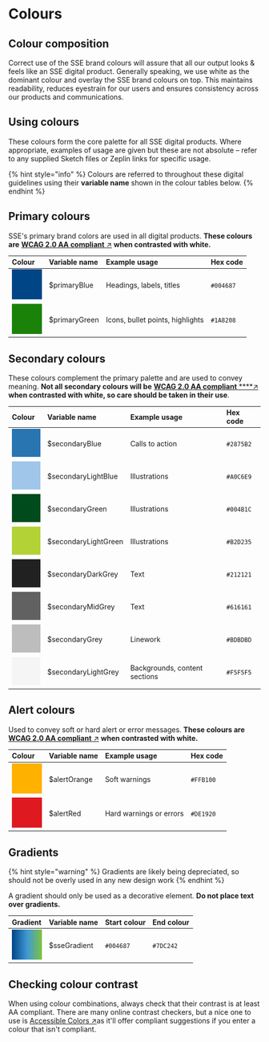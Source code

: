 # Colours

## Colour composition

Correct use of the SSE brand colours will assure that all our output looks & feels like an SSE digital product. Generally speaking, we  use white as the dominant colour and overlay the SSE brand colours on top. This maintains readability, reduces eyestrain for our users and ensures consistency across our products and communications.

## Using colours

These colours form the core palette for all SSE digital products. Where appropriate, examples of usage are given but these are not absolute – refer to any supplied Sketch files or Zeplin links for specific usage.

{% hint style="info" %}
Colours are referred to throughout these digital guidelines using their **variable name** shown in the colour tables below.
{% endhint %}

## Primary colours

SSE's primary brand colors are used in all digital products. **These colours are** [**WCAG 2.0 AA compliant** ↗](https://www.w3.org/TR/WCAG20/#visual-audio-contrast) **when contrasted with white.**

| **Colour** | **Variable name** | **Example usage** | **Hex code** |
| :--- | :--- | :--- | :--- |
| ![](../../.gitbook/assets/primaryblue.png) | $primaryBlue | Headings, labels, titles | `#004687` |
| ![](../../.gitbook/assets/primarygreen.png) | $primaryGreen | Icons, bullet points, highlights | `#1A8208` |

## Secondary colours

These colours complement the primary palette and are used to convey meaning. **Not all secondary colours will be** [**WCAG 2.0 AA compliant**](https://www.w3.org/TR/WCAG20/#visual-audio-contrast)[ ****↗](https://www.w3.org/TR/WCAG20/#visual-audio-contrast) **when contrasted with white, so care should be taken in their use**.

| **Colour** | **Variable name** | **Example usage** | **Hex code** |
| :--- | :--- | :--- | :--- |
| ![](../../.gitbook/assets/secondaryblue.png) | $secondaryBlue | Calls to action | `#2875B2` |
| ![](../../.gitbook/assets/secondarylightblue.png) | $secondaryLightBlue | Illustrations | `#A0C6E9` |
| ![](../../.gitbook/assets/secondarygreen.png) | $secondaryGreen | Illustrations | `#004B1C` |
| ![](../../.gitbook/assets/secondarylightgreen.png) | $secondaryLightGreen | Illustrations | `#B2D235` |
| ![](../../.gitbook/assets/secondarydarkgrey.png) | $secondaryDarkGrey | Text | `#212121` |
| ![](../../.gitbook/assets/secondarymidgrey.png) | $secondaryMidGrey | Text | `#616161` |
| ![](../../.gitbook/assets/secondarygrey.png) | $secondaryGrey | Linework | `#BDBDBD` |
| ![](../../.gitbook/assets/secondarylightgrey.png) | $secondaryLightGrey | Backgrounds, content sections | `#F5F5F5` |

## Alert colours

Used to convey soft or hard alert or error messages. **These colours are** [**WCAG 2.0 AA compliant** ↗](https://www.w3.org/TR/WCAG20/#visual-audio-contrast) **when contrasted with white.**

| **Colour** | **Variable name** | **Example usage** | **Hex code** |
| :--- | :--- | :--- | :--- |
| ![](../../.gitbook/assets/alertorange.png) | $alertOrange | Soft warnings | `#FFB100` |
| ![](../../.gitbook/assets/alertred.png) | $alertRed | Hard warnings or errors | `#DE1920` |

## Gradients

{% hint style="warning" %}
Gradients are likely being depreciated, so should not be overly used in any new design work
{% endhint %}

A gradient should only be used as a decorative element. **Do not place text over gradients.**

| **Gradient** | Variable name | **Start colour** | **End colour** |
| :--- | :--- | :--- | :--- |
| ![](../../.gitbook/assets/digital-gradient.png) | $sseGradient | `#004687` | `#7DC242` |

## Checking colour contrast

When using colour combinations, always check that their contrast is at least AA compliant. There are many online contrast checkers, but a nice one to use is [Accessible Colors ↗](http://accessible-colors.com)as it'll offer compliant suggestions if you enter a colour that isn't compliant.



